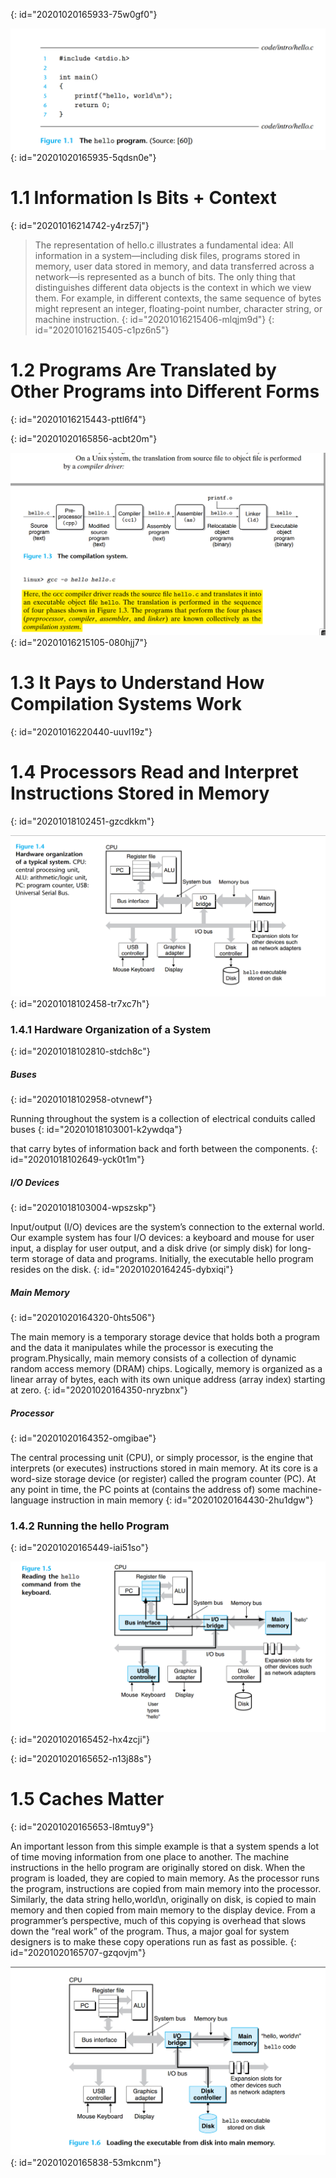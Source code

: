 {: id="20201020165933-75w0gf0"}

![1.1.png](assets/20201020170008-l68sat3-1.1.png)
{: id="20201020165935-5qdsn0e"}

# 1.1 Information Is Bits + Context
{: id="20201016214742-y4rz57j"}

> The representation of hello.c illustrates a fundamental idea: All information
> in a system—including disk files, programs stored in memory, user data stored in
> memory, and data transferred across a network—is represented as a bunch of bits.
> The only thing that distinguishes different data objects is the context in which
> we view them. For example, in different contexts, the same sequence of bytes
> might represent an integer, floating-point number, character string, or machine
> instruction.
> {: id="20201016215406-mlqjm9d"}
{: id="20201016215405-c1pz6n5"}

# 1.2 Programs Are Translated by Other Programs into Different Forms
{: id="20201016215443-pttl6f4"}

{: id="20201020165856-acbt20m"}

![s1.21.png](assets/20201016220402-ubms4au-s1.2_1.png)
{: id="20201016215105-080hjj7"}

# 1.3 It Pays to Understand How Compilation Systems Work
{: id="20201016220440-uuvl19z"}

# 1.4 Processors Read and Interpret Instructions Stored in Memory
{: id="20201018102451-gzcdkkm"}

![1.4.1.png](assets/20201018102556-g3yi5sw-1.4.1.png)
{: id="20201018102458-tr7xc7h"}

### 1.4.1 Hardware Organization of a System
{: id="20201018102810-stdch8c"}

##### Buses
{: id="20201018102958-otvnewf"}

Running throughout the system is a collection of electrical conduits called buses
{: id="20201018103001-k2ywdqa"}

that carry bytes of information back and forth between the components.
{: id="20201018102649-yck0t1m"}

##### I/O Devices
{: id="20201018103004-wpszskp"}

Input/output (I/O) devices are the system’s connection to the external world. Our
example system has four I/O devices: a keyboard and mouse for user input, a
display for user output, and a disk drive (or simply disk) for long-term storage of
data and programs. Initially, the executable hello program resides on the disk.
{: id="20201020164245-dybxiqi"}

##### Main Memory
{: id="20201020164320-0hts506"}

The main memory is a temporary storage device that holds both a program and
the data it manipulates while the processor is executing the program.Physically,
main memory consists of a collection of dynamic random access memory (DRAM)
chips. Logically, memory is organized as a linear array of bytes, each with its own
unique address (array index) starting at zero.
{: id="20201020164350-nryzbnx"}

##### Processor
{: id="20201020164352-omgibae"}

The central processing unit (CPU), or simply processor, is the engine that interprets (or executes) instructions stored in main memory. At its core is a word-size
storage device (or register) called the program counter (PC). At any point in time,
the PC points at (contains the address of) some machine-language instruction in
main memory
{: id="20201020164430-2hu1dgw"}

### 1.4.2 Running the hello Program
{: id="20201020165449-iai51so"}

![1.5.png](assets/20201020165533-d2btsf3-1.5.png)
{: id="20201020165452-hx4zcji"}

{: id="20201020165652-n13j88s"}

# 1.5 Caches Matter
{: id="20201020165653-l8mtuy9"}

An important lesson from this simple example is that a system spends a lot of
time moving information from one place to another. The machine instructions in
the hello program are originally stored on disk. When the program is loaded,
they are copied to main memory. As the processor runs the program, instructions are copied from main memory into the processor. Similarly, the data string
hello,world\n, originally on disk, is copied to main memory and then copied
from main memory to the display device. From a programmer’s perspective, much
of this copying is overhead that slows down the “real work” of the program. Thus,
a major goal for system designers is to make these copy operations run as fast as
possible.
{: id="20201020165707-gzqovjm"}

![1.6.png](assets/20201020165843-dcj38cv-1.6.png)
{: id="20201020165838-53mkcnm"}
